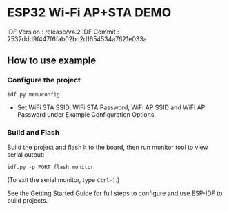 # ESP32 Wi-Fi AP+STA DEMO

IDF Version : release/v4.2
IDF Commit : 2532ddd9f447f6fab02bc2d1654534a7621e033a

## How to use example

### Configure the project

```
idf.py menuconfig
```

* Set WiFi STA SSID, WiFi STA Password, WiFi AP SSID and WiFi AP Password under Example Configuration Options.

### Build and Flash

Build the project and flash it to the board, then run monitor tool to view serial output:

```
idf.py -p PORT flash monitor
```

(To exit the serial monitor, type ``Ctrl-]``.)

See the Getting Started Guide for full steps to configure and use ESP-IDF to build projects.